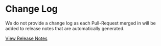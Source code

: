 # Change Log

We do not provide a change log as each Pull-Request merged in will be added to
release notes that are automatically generated.

[View Release Notes](/releases)
